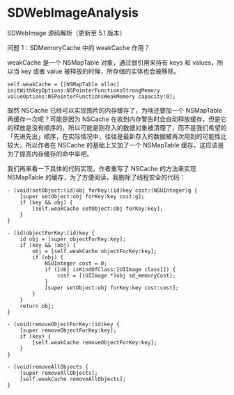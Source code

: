 # SDWebImageAnalysis

SDWebImage 源码解析（更新至 5.1 版本）

问题 1：SDMemoryCache 中的 weakCache 作用？

weakCache 是一个 NSMapTable 对象，通过弱引用来持有 keys 和 values，所以当 key 或者 value 被释放的时候，所存储的实体也会被移除。

```objc
self.weakCache = [[NSMapTable alloc] initWithKeyOptions:NSPointerFunctionsStrongMemory valueOptions:NSPointerFunctionsWeakMemory capacity:0];
```

既然 NSCache 已经可以实现图片的内存缓存了，为啥还要加一个 NSMapTable 再缓存一次呢？可能是因为 NSCache 在收到内存警告时会自动释放缓存，但是它的释放是没有顺序的，所以可能是刚存入的数据对象被清理了，而不是我们希望的「先进先出」顺序，在实际情况中，往往是最新存入的数据被再次用到的可能性比较大，所以作者在 NSCache 的基础上又加了一个 NSMapTable 缓存，这应该是为了提高内存缓存的命中率吧。

我们再来看一下具体的代码实现，作者重写了 NSCache 的方法来实现 NSMapTable 的缓存，为了方便阅读，我删除了线程安全的代码：

```objc
- (void)setObject:(id)obj forKey:(id)key cost:(NSUInteger)g {
    [super setObject:obj forKey:key cost:g];
    if (key && obj) {
        [self.weakCache setObject:obj forKey:key];
    }
}

- (id)objectForKey:(id)key {
    id obj = [super objectForKey:key];
    if (key && !obj) {
        obj = [self.weakCache objectForKey:key];
        if (obj) {
            NSUInteger cost = 0;
            if ([obj isKindOfClass:[UIImage class]]) {
                cost = [(UIImage *)obj sd_memoryCost];
            }
            [super setObject:obj forKey:key cost:cost];
        }
    }
    return obj;
}

- (void)removeObjectForKey:(id)key {
    [super removeObjectForKey:key];
    if (key) {
        [self.weakCache removeObjectForKey:key];
    }
}

- (void)removeAllObjects {
    [super removeAllObjects];
    [self.weakCache removeAllObjects];
}
```
